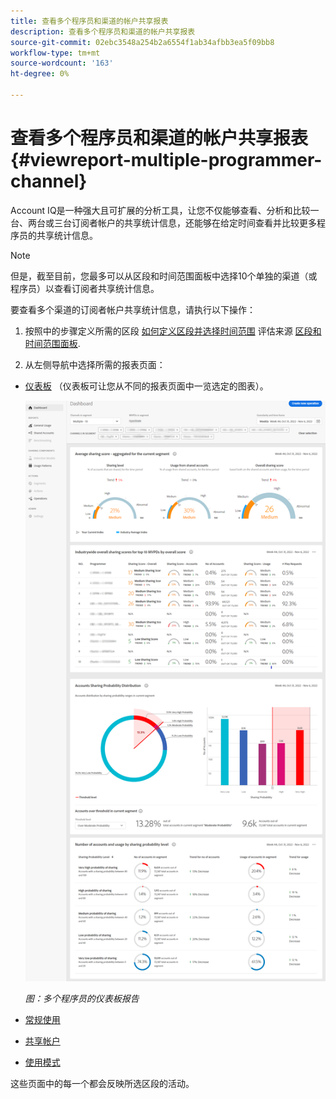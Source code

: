 ```yaml
---
title: 查看多个程序员和渠道的帐户共享报表
description: 查看多个程序员和渠道的帐户共享报表
source-git-commit: 02ebc3548a254b2a6554f1ab34afbb3ea5f09bb8
workflow-type: tm+mt
source-wordcount: '163'
ht-degree: 0%

---
```


# 查看多个程序员和渠道的帐户共享报表 {#viewreport-multiple-programmer-channel}

Account IQ是一种强大且可扩展的分析工具，让您不仅能够查看、分析和比较一台、两台或三台订阅者帐户的共享统计信息，还能够在给定时间查看并比较更多程序员的共享统计信息。

>[!NOTE]
>
>但是，截至目前，您最多可以从区段和时间范围面板中选择10个单独的渠道（或程序员）以查看订阅者共享统计信息。

要查看多个渠道的订阅者帐户共享统计信息，请执行以下操作：

1. 按照中的步骤定义所需的区段 [如何定义区段并选择时间范围](/help/AccountIQ/howto-select-segment-timeframe.md) 评估来源 [区段和时间范围面板](/help/AccountIQ/segments-timeframe.md).

1. 从左侧导航中选择所需的报表页面：

* [仪表板](/help/AccountIQ/dashboard.md) （仪表板可让您从不同的报表页面中一览选定的图表）。

  ![](assets/mult-prog-dashboard.png)

  *图：多个程序员的仪表板报告*

* [常规使用](/help/AccountIQ/general-usage-reports.md)

* [共享帐户](/help/AccountIQ/shared-acc-reports.md)

* [使用模式](/help/AccountIQ/usage-patterns.md)

这些页面中的每一个都会反映所选区段的活动。
